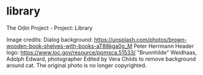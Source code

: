 # library
The Odin Project - Project: Library

Image credits:
Dialog background: https://unsplash.com/photos/brown-wooden-book-shelves-with-books-aT88kga0g_M
                   Peter Herrmann
Header logo: https://www.loc.gov/resource/ppmsca.51533/
             "Brunnhilde" Weidhaas, Adolph Edward, photographer
             Edited by Vera Childs to remove background around cat.
             The original photo is no longer copyrighted.